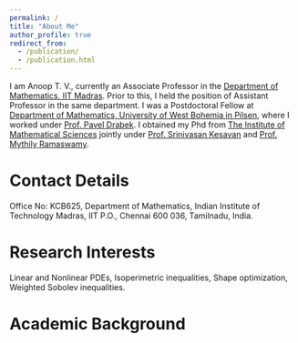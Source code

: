 ```yaml
---
permalink: /
title: "About Me"
author_profile: true
redirect_from: 
  - /publication/
  - /publication.html
---
```

I am Anoop T. V., currently an Associate Professor in the [Department of Mathematics, IIT Madras](https://math.iitm.ac.in/innerfaculty.php?fname=Anoop%20T%20V). Prior to this, I held the position of Assistant Professor in the same department. I was a Postdoctoral Fellow at [Department of Mathematics, University of West Bohemia in Pilsen](https://www.kma.zcu.cz/en/index.html), where I worked under [Prof. Pavel Drabek](https://scholar.google.com/citations?user=TCBQsh4AAAAJ&hl=en). I obtained my Phd from [The Institute of Mathematical Sciences](https://www.imsc.res.in/) jointly under [Prof. Srinivasan Kesavan](https://www.imsc.res.in/kesavan_srinivasan) and [Prof. Mythily Ramaswamy](https://en.wikipedia.org/wiki/Mythily_Ramaswamy).

Contact Details
======
Office No: KCB625, Department of Mathematics, Indian Institute of Technology Madras,
IIT P.O., Chennai 600 036,
Tamilnadu, India. 

Research Interests
======
Linear and Nonlinear PDEs, Isoperimetric inequalities, Shape optimization, Weighted Sobolev inequalities.


Academic Background
======

